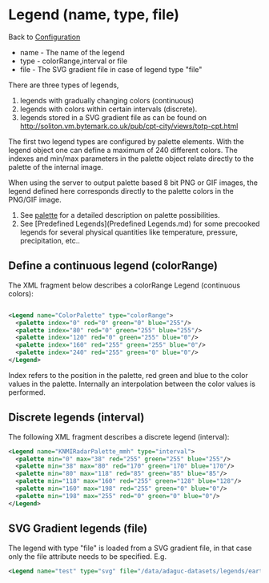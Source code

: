 Legend (name, type, file)
=========================

Back to [Configuration](./Configuration.md)

-   name - The name of the legend
-   type - colorRange,interval or file
-   file - The SVG gradient file in case of legend type "file"

There are three types of legends,

1.  legends with gradually changing colors (continuous)
2.  legends with colors within certain intervals (discrete).
3.  legends stored in a SVG gradient file as can be found on
    http://soliton.vm.bytemark.co.uk/pub/cpt-city/views/totp-cpt.html

The first two legend types are configured by palette elements. With the
legend object one can define a maximum of 240 different colors. The
indexes and min/max parameters in the palette object relate directly to
the palette of the internal image.

When using the server to output palette based 8 bit PNG or GIF images,
the legend defined here corresponds directly to the palette colors in
the PNG/GIF image.

1.  See [palette](palette.md) for a detailed description on palette
    possibilities.
2.  See [Predefined Legends](Predefined Legends.md) for some precooked legends for
    several physical quantities like temperature, pressure,
    precipitation, etc..

Define a continuous legend (colorRange)
---------------------------------------

The XML fragment below describes a colorRange Legend (continuous
colors):

```xml

<Legend name="ColorPalette" type="colorRange">
  <palette index="0" red="0" green="0" blue="255"/>
  <palette index="80" red="0" green="255" blue="255"/>
  <palette index="120" red="0" green="255" blue="0"/>
  <palette index="160" red="255" green="255" blue="0"/>
  <palette index="240" red="255" green="0" blue="0"/>
</Legend>

```
Index refers to the position in the palette, red green and blue to the
color values in the palette. Internally an interpolation between the
color values is performed.

Discrete legends (interval)
---------------------------

The following XML fragment describes a discrete legend (interval):

```xml
<Legend name="KNMIRadarPalette_mmh" type="interval">
  <palette min="0" max="38" red="255" green="255" blue="255"/>
  <palette min="38" max="80" red="170" green="170" blue="170"/>
  <palette min="80" max="118" red="85" green="85" blue="85"/>
  <palette min="118" max="160" red="255" green="128" blue="128"/>
  <palette min="160" max="198" red="255" green="0" blue="0"/>
  <palette min="198" max="255" red="0" green="0" blue="0"/>
</Legend>
```

SVG Gradient legends (file)
---------------------------

The legend with type "file" is loaded from a SVG gradient file, in that
case only the file attribute needs to be specified. E.g.

```xml
<Legend name="test" type="svg" file="/data/adaguc-datasets/legends/earth.svg"/>
```
